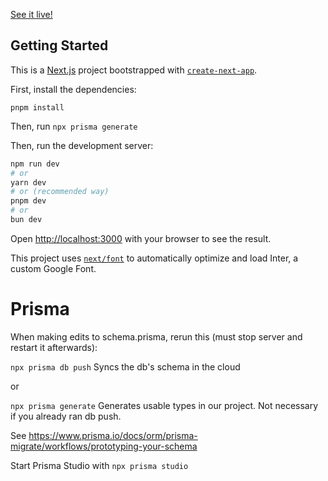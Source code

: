 [See it live!](https://swisshacks2024.vercel.app//)

## Getting Started

This is a [Next.js](https://nextjs.org/) project bootstrapped with [`create-next-app`](https://github.com/vercel/next.js/tree/canary/packages/create-next-app).

First, install the dependencies:

```pnpm install```

Then, run
```npx prisma generate```

Then, run the development server:

```bash
npm run dev
# or
yarn dev
# or (recommended way)
pnpm dev
# or
bun dev
```

Open [http://localhost:3000](http://localhost:3000) with your browser to see the result.

This project uses [`next/font`](https://nextjs.org/docs/basic-features/font-optimization) to automatically optimize and load Inter, a custom Google Font.



# Prisma
When making edits to schema.prisma, rerun this (must stop server and restart it afterwards):

```npx prisma db push``` Syncs the db's schema in the cloud

or

```npx prisma generate``` Generates usable types in our project. Not necessary if you already ran db push.

See https://www.prisma.io/docs/orm/prisma-migrate/workflows/prototyping-your-schema


Start Prisma Studio with
```npx prisma studio```
